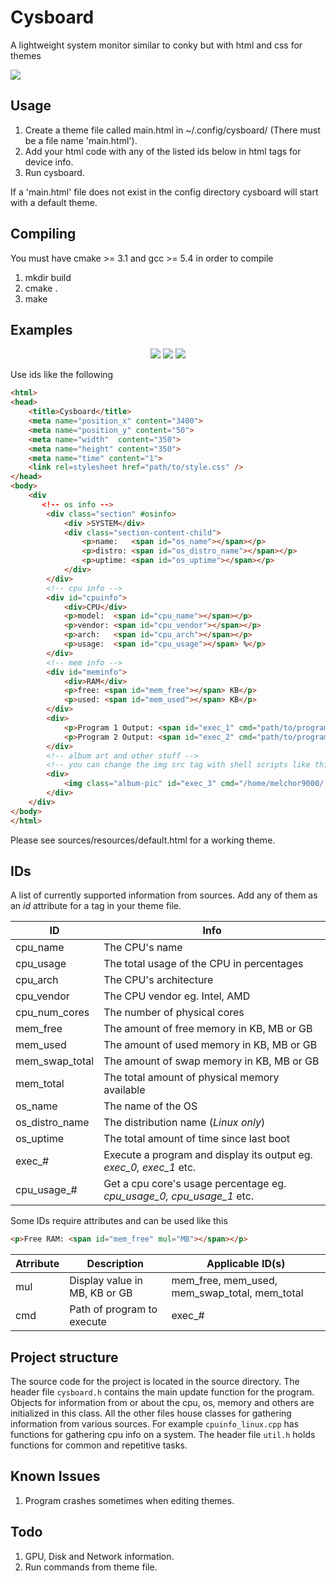 Cysboard 
=========
A lightweight system monitor similar to conky but with html and css for themes

<img src="https://travis-ci.org/mike168m/Cysboard.svg?branch=master"/>

## Usage
1. Create a theme file called main.html in ~/.config/cysboard/ (There must be a file name 'main.html').
2. Add your html code with any of the listed ids below in html tags for device info.
3. Run cysboard.

If a 'main.html' file does not exist in the config directory cysboard will start with a default theme.

## Compiling  
You must have cmake >= 3.1 and gcc >= 5.4 in order to compile

1. mkdir build
2. cmake .
3. make


## Examples
<div align=center>
<img src="https://cloud.githubusercontent.com/assets/3809183/22609448/dd8ce142-ea26-11e6-845d-a6d67f8a1bd1.png" />
<img src="https://cloud.githubusercontent.com/assets/3809183/22609058/38ead604-ea25-11e6-9781-ad25d0be30cb.png" />
<img src="https://cloud.githubusercontent.com/assets/1056963/25584994/b8e532f2-2e98-11e7-84ea-95e760a1acb4.png" />
</div>

Use ids like the following 

```html
<html>
<head>
    <title>Cysboard</title>
    <meta name="position_x" content="3400">
    <meta name="position_y" content="50">
    <meta name="width"  content="350">
    <meta name="height" content="350">
    <meta name="time" content="1">
    <link rel=stylesheet href="path/to/style.css" />
</head>
<body>
    <div
       <!-- os info -->
        <div class="section" #osinfo>
            <div >SYSTEM</div>
            <div class="section-content-child">
                <p>name:   <span id="os_name"></span></p>
                <p>distro: <span id="os_distro_name"></span></p>
                <p>uptime: <span id="os_uptime"></span></p>
            </div>
        </div>
        <!-- cpu info -->
        <div id="cpuinfo">
            <div>CPU</div>
            <p>model:  <span id="cpu_name"></span></p>
            <p>vendor: <span id="cpu_vendor"></span></p>
            <p>arch:   <span id="cpu_arch"></span></p>
            <p>usage:  <span id="cpu_usage"></span> %</p>
        </div>
        <!-- mem info -->
        <div id="meminfo">
            <div>RAM</div>
            <p>free: <span id="mem_free"></span> KB</p>
            <p>used: <span id="mem_used"></span> KB</p>
        </div>
        <div>
            <p>Program 1 Output: <span id="exec_1" cmd="path/to/program"></span></p>
            <p>Program 2 Output: <span id="exec_2" cmd="path/to/program"></span></p>	    	
        </div>
        <!-- album art and other stuff -->
        <!-- you can change the img src tag with shell scripts like this -->
        <div>
            <img class="album-pic" id="exec_3" cmd="/home/melchor9000/.config/cysboard/dbus.sh 4">
        </div>
    </div>
</body>
</html>
```
Please see sources/resources/default.html for a working theme. 

## IDs
A list of currently supported information from sources. Add any of
them as an *id* attribute for a tag in your theme file.

ID             | Info
-------------- | -----------------
cpu_name       | The CPU's name                                 
cpu_usage      | The total usage of the CPU in percentages      
cpu_arch       | The CPU's architecture                         
cpu_vendor     | The CPU vendor eg. Intel, AMD                  
cpu_num_cores  | The number of physical cores                
mem_free       | The amount of free memory in KB, MB or GB                
mem_used       | The amount of used memory in KB, MB or GB                
mem_swap_total | The amount of swap memory in KB, MB or GB                
mem_total      | The total amount of physical memory available
os_name        | The name of the OS        
os_distro_name | The distribution name (*Linux only*)       
os_uptime      | The total amount of time since last boot
exec_#         | Execute a program and display its output eg. *exec_0, exec_1* etc.
cpu_usage_#    | Get a cpu core's usage percentage eg. *cpu_usage_0, cpu_usage_1* etc.

Some IDs require attributes and can be used like this

```html
<p>Free RAM: <span id="mem_free" mul="MB"></span></p>
```

Atrribute       | Description                       | Applicable ID(s)
----------------| --------------------------------- | ---------------------------------------------
mul             | Display value in MB, KB or GB     | mem_free, mem_used, mem_swap_total, mem_total
cmd             | Path of program to execute        | exec_#

## Project structure
The source code for the project is located in the source directory.
The header file `cysboard.h` contains the main update function for the program. 
Objects for information from or about the cpu, os, memory and others are initialized in this class. 
All the other files house classes for gathering information from various sources. For example `cpuinfo_linux.cpp` has functions for gathering cpu info on a system. The header file `util.h` holds functions for common and repetitive tasks. 

## Known Issues
1. Program crashes sometimes when editing themes.

## Todo
1. GPU, Disk and Network information.
2. Run commands from theme file.
